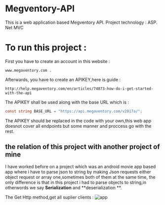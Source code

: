 # Megventory-API
This is a web application based Megventory API.
Project technology : ASP. Net MVC

# To run this project : 
First you have to create an account in this website : 
```
www.megaventory.com .
```
Afterwards, you have to create an APIKEY,here is guide  : 
```
http://help.megaventory.com/en/articles/74873-how-do-i-get-started-with-the-api
```
The APIKEY shall be used along with the base URL which is : 
```c#
const string BASE_URL = "https://api.megaventory.com/v2017a/";
```
The APIKEY should be replaced in the code with your own,this web app doesnot cover all endpoints but some manner and proccess go with the rest.

## the relation of this project with another project of mine
I have worked before on a project which was an android movie app based app where i have to parse json to string by making Json requests either object request or array one,sometimes both of them at the same time, the only difference is that in this project i had to parse objects to string,in otherwords we say **Serialization** and **deserialization **.

The Get Http method,get all suplier clients : 
![app](/images/index.png)
